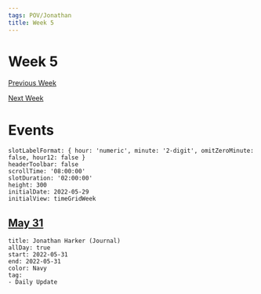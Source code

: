 ```yaml
---
tags: POV/Jonathan 
title: Week 5
---
```


# Week 5

[Previous Week](2022-W22.md)

[Next Week](2022-W24.md)

# Events

```itinerary
slotLabelFormat: { hour: 'numeric', minute: '2-digit', omitZeroMinute: false, hour12: false }
headerToolbar: false
scrollTime: '08:00:00'
slotDuration: '02:00:00'
height: 300
initialDate: 2022-05-29
initialView: timeGridWeek
```

## [May 31](2022-05-31.md)

```itinerary-event
title: Jonathan Harker (Journal)
allDay: true
start: 2022-05-31
end: 2022-05-31
color: Navy
tag:
- Daily Update
```

